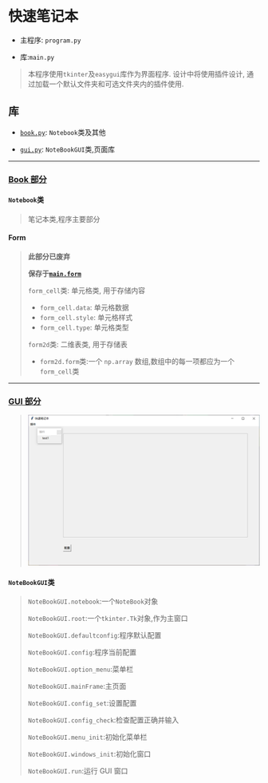 # 快速笔记本

- 主程序: `program.py`

- 库:`main.py`

> 本程序使用`tkinter`及`easygui`库作为界面程序. 设计中将使用插件设计, 通过加载一个默认文件夹和可选文件夹内的插件使用.

## 库

- [`book.py`](./main/book.py): `Notebook`类及其他

- [`gui.py`](./main/gui.py): `NoteBookGUI`类,页面库

---

### [Book 部分](./main/book.py)

#### `Notebook`类
>
>笔记本类,程序主要部分
>
#### Form
>
> **此部分已废弃**
>
> **保存于[`main.form`](./main/form.py)**
>
>`form_cell`类: 单元格类, 用于存储内容
>
> - `form_cell.data`: 单元格数据
> - `form_cell.style`: 单元格样式
> - `form_cell.type`: 单元格类型
>
>`form2d`类: 二维表类, 用于存储表
>
> - `form2d.form`类:一个 `np.array` 数组,数组中的每一项都应为一个`form_cell`类
>
---

### [GUI 部分](./main/book.py)

>![Windows](./gui.png)
>
#### `NoteBookGUI`类
>
> `NoteBookGUI.notebook`:一个`NoteBook`对象
>
>`NoteBookGUI.root`:一个`tkinter.Tk`对象,作为主窗口
>
>`NoteBookGUI.defaultconfig`:程序默认配置
>
>`NoteBookGUI.config`:程序当前配置
>
> `NoteBookGUI.option_menu`:菜单栏
>
> `NoteBookGUI.mainFrame`:主页面
>
>`NoteBookGUI.config_set`:设置配置
>
>`NoteBookGUI.config_check`:检查配置正确并输入
>
>`NoteBookGUI.menu_init`:初始化菜单栏
>
>`NoteBookGUI.windows_init`:初始化窗口
>
>`NoteBookGUI.run`:运行 GUI 窗口
